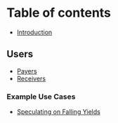 # Table of contents

- [Introduction](README.md)

## Users

- [Payers](payers.md)
- [Receivers](receivers.md)

### Example Use Cases
- [Speculating on Falling Yields](speculating_falling_yields.md)
